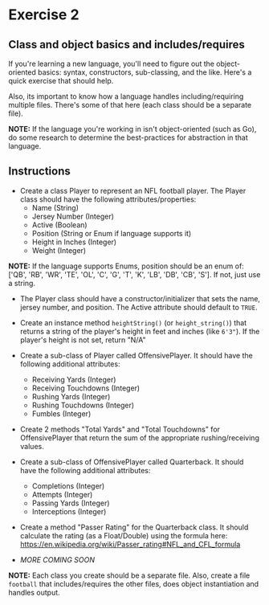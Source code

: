 # Exercise 2

## Class and object basics and includes/requires

If you're learning a new language, you'll need to figure out the object-oriented
basics: syntax, constructors, sub-classing, and the like. Here's a quick
exercise that should help.

Also, its important to know how a language handles including/requiring multiple files.
There's some of that here (each class should be a separate file).

**NOTE:** If the language you're working in isn't object-oriented (such as Go),
do some research to determine the best-practices for abstraction in that language.

## Instructions

* Create a class Player to represent an NFL football player. The Player class
should have the following attributes/properties:
  - Name (String)
  - Jersey Number (Integer)
  - Active (Boolean)
  - Position (String or Enum if language supports it)
  - Height in Inches (Integer)
  - Weight (Integer)

**NOTE:** If the language supports Enums, position should be an enum of:
['QB', 'RB', 'WR', 'TE', 'OL', 'C', 'G', 'T', 'K', 'LB', 'DB', 'CB', 'S'].
If not, just use a string.

* The Player class should have a constructor/initializer that sets the name,
jersey number, and position. The Active attribute should default to `TRUE`.

* Create an instance method `heightString()` (or `height_string()`) that returns
a string of the player's height in feet and inches (like `6'3"`). If the player's
height is not set, return "N/A"

* Create a sub-class of Player called OffensivePlayer. It should have the following
additional attributes:
  - Receiving Yards (Integer)
  - Receiving Touchdowns (Integer)
  - Rushing Yards (Integer)
  - Rushing Touchdowns (Integer)
  - Fumbles (Integer)

* Create 2 methods "Total Yards" and "Total Touchdowns" for OffensivePlayer that
return the sum of the appropriate rushing/receiving values.

* Create a sub-class of OffensivePlayer called Quarterback. It should have the
following additional attributes:
  - Completions (Integer)
  - Attempts (Integer)
  - Passing Yards (Integer)
  - Interceptions (Integer)

* Create a method "Passer Rating" for the Quarterback class. It should calculate
the rating (as a Float/Double) using the formula here:
https://en.wikipedia.org/wiki/Passer_rating#NFL_and_CFL_formula

<!-- TODO: Finish with some object instantiation -->
* *MORE COMING SOON*

**NOTE:** Each class you create should be a separate file. Also, create a file `football`
that includes/requires the other files, does object instantiation and handles output.
